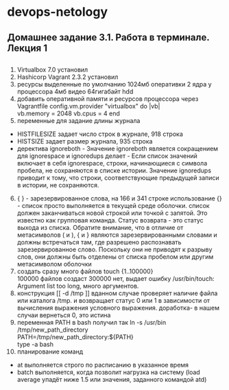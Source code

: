 # devops-netology
## Домашнее задание 3.1. Работа в терминале. Лекция 1
##
1. Virtualbox 7.0 установил
2. Hashicorp Vagrant 2.3.2 установил
3. ресурсы выделенные по умолчанию 
1024мб оперативки
2 ядра у процессора
4мб видео 
64гигабайт hdd
4.  добавить оперативной памяти и ресурсов процессора через Vagrantfile
 config.vm.provider "virtualbox" do |vb|  
    vb.memory = 2048
	vb.cpus = 4
   end 
5. переменные для задание длины журнала
- HISTFILESIZE задает число строк в журнале, 918 строка
- HISTSIZE задает размер журнала, 935 строка
- деректива ignoreboth - Значение ignoreboth является сокращением для ignorespace и ignoredups
делает - Если список значений включает в себя ignorespace, строки, начинающиеся с символа пробела, не сохраняются в списке истории. Значение ignoredups приводит к тому, что строки, соответствующие предыдущей записи в истории, не сохраняются.
6.  { } - зарезервированное слова, на 166 и 341 строке
использование {} - список просто выполняется в текущей среде оболочки. список должен заканчиваться новой строкой или точкой с запятой. Это известно как групповая команда. Статус возврата - это статус выхода из списка. Обратите внимание, что в отличие от метасимволов ( и ), { и } являются зарезервированными словами и должны встречаться там, где разрешено распознавать зарезервированное слово. Поскольку они не приводят к разрыву слов, они должны быть отделены от списка пробелом или другим метасимволом оболочки
7. создать сразу много файлов touch {1..100000}  
100000 файлов создаст
300000 нет, выдает ошибку /usr/bin/touch: Argument list too long, много аргументов.
8. конструкция [[ -d /tmp ]] вданном случае проверяет наличие файла или каталога /tmp. и возвращает статус 0 или 1 в зависимости от вычисления выражения условного выражения. 
доработка- в нашем случаи вернеться 0, это истина
9.  переменная PATH в bash  получил так
ln -s /usr/bin /tmp/new_path_directory  
PATH=/tmp/new_path_directory:${PATH}  
type -a bash
10. планирование команд
- at выполняется строго по расписанию в указанное время
- batch выполняется, когда позволит нагрузка на систему (load average упадёт ниже 1.5 или значения, заданного командой atd)